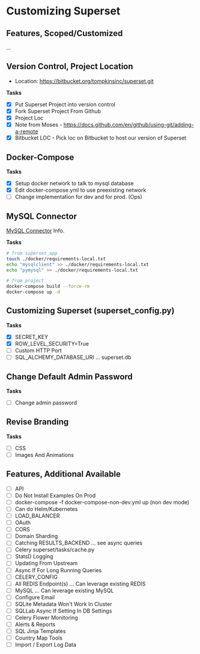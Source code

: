 # Customizing Superset

## Features, Scoped/Customized

...
## Version Control, Project Location

- Location: https://bitbucket.org/tompkinsinc/superset.git

**Tasks**

- [x] Put Superset Project into version control
- [x] Fork Superset Project From Github
- [x] Project Loc 
- [x] Note from Moses - https://docs.github.com/en/github/using-git/adding-a-remote
- [x] Bitbucket LOC - Pick loc on Bitbucket to host our version of Superset

## Docker-Compose

**Tasks**

- [x] Setup docker network to talk to mysql database
- [x] Edit docker-compose.yml to use preexisting network
- [ ] Change implementation for dev and for prod. (Ops)

## MySQL Connector
[MySQL Connector](https://superset.apache.org/docs/databases/dockeradddrivers) Info.

**Tasks**
```bash
# from superset_app
touch ./docker/requirements-local.txt
echo "mysqlclient" >> ./docker/requirements-local.txt 
echo "pymysql" >> ./docker/requirements-local.txt

# from project
docker-compose build --force-rm
docker-compose up -d
```

## Customizing Superset (superset_config.py)

**Tasks**

- [x] SECRET_KEY
- [x] ROW_LEVEL_SECURITY=True
- [ ] Custom HTTP Port
- [ ] SQL_ALCHEMY_DATABASE_URI ... superset.db

## Change Default Admin Password

**Tasks**
- [ ] Change admin password

## Revise Branding

**Tasks**
- [ ] CSS
- [ ] Images And Animations

## Features, Additional Available
- [ ] API
- [ ] Do Not Install Examples On Prod
- [ ] docker-compose -f docker-compose-non-dev.yml up (non dev mode)
- [ ] Can do Helm/Kubernetes
- [ ] LOAD_BALANCER
- [ ] OAuth
- [ ] CORS
- [ ] Domain Sharding
- [ ] Catching RESULTS_BACKEND ... see async queries
- [ ] Celery superset/tasks/cache.py
- [ ] StatsD Logging
- [ ] Updating From Upstream
- [ ] Async If For Long Running Queries
- [ ] CELERY_CONFIG
- [ ] All REDIS Endpoint(s) ... Can leverage existing REDIS
- [ ] MySQL ... Can leverage existing MySQL
- [ ] Configure Email
- [ ] SQLite Metadata Won't Work In Cluster
- [ ] SQLLab Async If Setting In DB Settings
- [ ] Celery Flower Monitoring
- [ ] Alerts & Reports
- [ ] SQL Jinja Templates
- [ ] Country Map Tools
- [ ] Import / Export Log Data